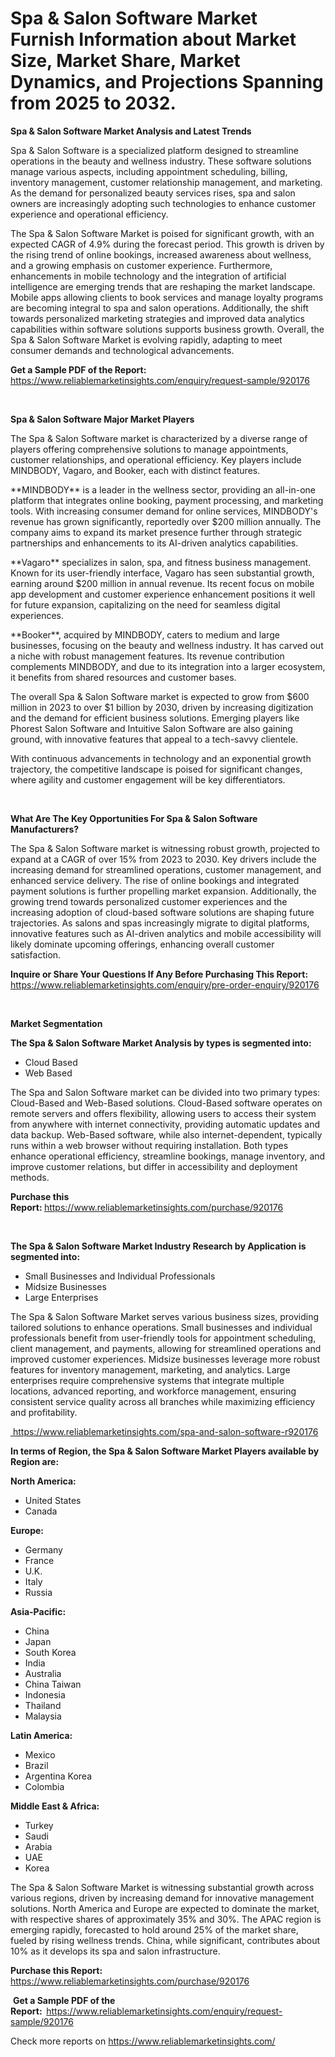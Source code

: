 <p><h1>Spa & Salon Software Market Furnish Information about Market Size, Market Share, Market Dynamics, and Projections Spanning from 2025 to 2032.</h1></p><p><strong>Spa & Salon Software Market Analysis and Latest Trends</strong></p>
<p><p>Spa & Salon Software is a specialized platform designed to streamline operations in the beauty and wellness industry. These software solutions manage various aspects, including appointment scheduling, billing, inventory management, customer relationship management, and marketing. As the demand for personalized beauty services rises, spa and salon owners are increasingly adopting such technologies to enhance customer experience and operational efficiency.</p><p>The Spa & Salon Software Market is poised for significant growth, with an expected CAGR of 4.9% during the forecast period. This growth is driven by the rising trend of online bookings, increased awareness about wellness, and a growing emphasis on customer experience. Furthermore, enhancements in mobile technology and the integration of artificial intelligence are emerging trends that are reshaping the market landscape. Mobile apps allowing clients to book services and manage loyalty programs are becoming integral to spa and salon operations. Additionally, the shift towards personalized marketing strategies and improved data analytics capabilities within software solutions supports business growth. Overall, the Spa & Salon Software Market is evolving rapidly, adapting to meet consumer demands and technological advancements.</p></p>
<p><strong>Get a Sample PDF of the Report:&nbsp;</strong> <a href="https://www.reliablemarketinsights.com/enquiry/request-sample/920176?utm_campaign=2630&utm_medium=2&utm_source=Github&utm_content=ia&utm_term=07032025&utm_id=spa-salon-software">https://www.reliablemarketinsights.com/enquiry/request-sample/920176</a></p>
<p>&nbsp;</p>
<p><strong>Spa & Salon Software Major Market Players</strong></p>
<p><p>The Spa & Salon Software market is characterized by a diverse range of players offering comprehensive solutions to manage appointments, customer relationships, and operational efficiency. Key players include MINDBODY, Vagaro, and Booker, each with distinct features.</p><p>**MINDBODY** is a leader in the wellness sector, providing an all-in-one platform that integrates online booking, payment processing, and marketing tools. With increasing consumer demand for online services, MINDBODY's revenue has grown significantly, reportedly over $200 million annually. The company aims to expand its market presence further through strategic partnerships and enhancements to its AI-driven analytics capabilities.</p><p>**Vagaro** specializes in salon, spa, and fitness business management. Known for its user-friendly interface, Vagaro has seen substantial growth, earning around $200 million in annual revenue. Its recent focus on mobile app development and customer experience enhancement positions it well for future expansion, capitalizing on the need for seamless digital experiences.</p><p>**Booker**, acquired by MINDBODY, caters to medium and large businesses, focusing on the beauty and wellness industry. It has carved out a niche with robust management features. Its revenue contribution complements MINDBODY, and due to its integration into a larger ecosystem, it benefits from shared resources and customer bases.</p><p>The overall Spa & Salon Software market is expected to grow from $600 million in 2023 to over $1 billion by 2030, driven by increasing digitization and the demand for efficient business solutions. Emerging players like Phorest Salon Software and Intuitive Salon Software are also gaining ground, with innovative features that appeal to a tech-savvy clientele.</p><p>With continuous advancements in technology and an exponential growth trajectory, the competitive landscape is poised for significant changes, where agility and customer engagement will be key differentiators.</p></p>
<p>&nbsp;</p>
<p><strong>What Are The Key Opportunities For Spa & Salon Software Manufacturers?</strong></p>
<p><p>The Spa & Salon Software market is witnessing robust growth, projected to expand at a CAGR of over 15% from 2023 to 2030. Key drivers include the increasing demand for streamlined operations, customer management, and enhanced service delivery. The rise of online bookings and integrated payment solutions is further propelling market expansion. Additionally, the growing trend towards personalized customer experiences and the increasing adoption of cloud-based software solutions are shaping future trajectories. As salons and spas increasingly migrate to digital platforms, innovative features such as AI-driven analytics and mobile accessibility will likely dominate upcoming offerings, enhancing overall customer satisfaction.</p></p>
<p><strong>Inquire or Share Your Questions If Any Before Purchasing This Report:</strong> <a href="https://www.reliablemarketinsights.com/enquiry/pre-order-enquiry/920176?utm_campaign=2630&utm_medium=2&utm_source=Github&utm_content=ia&utm_term=07032025&utm_id=spa-salon-software">https://www.reliablemarketinsights.com/enquiry/pre-order-enquiry/920176</a></p>
<p>&nbsp;</p>
<p><strong>Market Segmentation</strong></p>
<p><strong>The Spa & Salon Software Market Analysis by types is segmented into:</strong></p>
<p><ul><li>Cloud Based</li><li>Web Based</li></ul></p>
<p><p>The Spa and Salon Software market can be divided into two primary types: Cloud-Based and Web-Based solutions. Cloud-Based software operates on remote servers and offers flexibility, allowing users to access their system from anywhere with internet connectivity, providing automatic updates and data backup. Web-Based software, while also internet-dependent, typically runs within a web browser without requiring installation. Both types enhance operational efficiency, streamline bookings, manage inventory, and improve customer relations, but differ in accessibility and deployment methods.</p></p>
<p><strong>Purchase this Report:&nbsp;</strong><a href="https://www.reliablemarketinsights.com/purchase/920176?utm_campaign=2630&utm_medium=2&utm_source=Github&utm_content=ia&utm_term=07032025&utm_id=spa-salon-software">https://www.reliablemarketinsights.com/purchase/920176</a></p>
<p>&nbsp;</p>
<p><strong>The Spa & Salon Software Market Industry Research by Application is segmented into:</strong></p>
<p><ul><li>Small Businesses and Individual Professionals</li><li>Midsize Businesses</li><li>Large Enterprises</li></ul></p>
<p><p>The Spa & Salon Software Market serves various business sizes, providing tailored solutions to enhance operations. Small businesses and individual professionals benefit from user-friendly tools for appointment scheduling, client management, and payments, allowing for streamlined operations and improved customer experiences. Midsize businesses leverage more robust features for inventory management, marketing, and analytics. Large enterprises require comprehensive systems that integrate multiple locations, advanced reporting, and workforce management, ensuring consistent service quality across all branches while maximizing efficiency and profitability.</p></p>
<p><a href="https://www.reliablemarketinsights.com/spa-and-salon-software-r920176?utm_campaign=2630&utm_medium=2&utm_source=Github&utm_content=ia&utm_term=07032025&utm_id=spa-salon-software">&nbsp;https://www.reliablemarketinsights.com/spa-and-salon-software-r920176</a></p>
<p><strong>In terms of Region, the Spa & Salon Software Market Players available by Region are:</strong></p>
<p>
    <p> <strong> North America: </strong>
        <ul>
            <li>United States</li>
            <li>Canada</li>
        </ul>
        </p> 
    <p> <strong> Europe: </strong>
        <ul>
            <li>Germany</li>
            <li>France</li>
            <li>U.K.</li>
            <li>Italy</li>
            <li>Russia</li>
        </ul>
        </p> 
    <p> <strong> Asia-Pacific: </strong>
        <ul>
            <li>China</li>
            <li>Japan</li>
            <li>South Korea</li>
            <li>India</li>
            <li>Australia</li>
            <li>China Taiwan</li>
            <li>Indonesia</li>
            <li>Thailand</li>
            <li>Malaysia</li>
        </ul>
        </p> 
    <p> <strong> Latin America: </strong>
        <ul>
            <li>Mexico</li>
            <li>Brazil</li>
            <li>Argentina Korea</li>
            <li>Colombia</li>
        </ul>
        </p> 
    <p> <strong> Middle East & Africa: </strong>
        <ul>
            <li>Turkey</li>
            <li>Saudi</li>
            <li>Arabia</li>
            <li>UAE</li>
            <li>Korea</li>
        </ul>
    </p>
    </p>
<p><p>The Spa & Salon Software Market is witnessing substantial growth across various regions, driven by increasing demand for innovative management solutions. North America and Europe are expected to dominate the market, with respective shares of approximately 35% and 30%. The APAC region is emerging rapidly, forecasted to hold around 25% of the market share, fueled by rising wellness trends. China, while significant, contributes about 10% as it develops its spa and salon infrastructure.</p></p>
<p><strong>Purchase this Report: </strong><a href="https://www.reliablemarketinsights.com/purchase/920176?utm_campaign=2630&utm_medium=2&utm_source=Github&utm_content=ia&utm_term=07032025&utm_id=spa-salon-software">https://www.reliablemarketinsights.com/purchase/920176</a></p>
<p>&nbsp;<strong>Get a Sample PDF of the Report:&nbsp;&nbsp;</strong><a href="https://www.reliablemarketinsights.com/enquiry/request-sample/920176?utm_campaign=2630&utm_medium=2&utm_source=Github&utm_content=ia&utm_term=07032025&utm_id=spa-salon-software">https://www.reliablemarketinsights.com/enquiry/request-sample/920176</a></p>
<p><strong></strong></p>
<p>Check more reports on <a href="https://www.reliablemarketinsights.com/?utm_campaign=2630&utm_medium=2&utm_source=Github&utm_content=ia&utm_term=07032025&utm_id=spa-salon-software">https://www.reliablemarketinsights.com/</a></p>